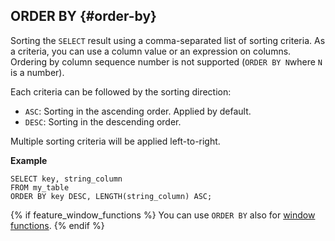 ## ORDER BY {#order-by}

Sorting the `SELECT` result using a comma-separated list of sorting criteria. As a criteria, you can use a column value or an expression on columns. Ordering by column sequence number is not supported (`ORDER BY N`where `N` is a number).

Each criteria can be followed by the sorting direction:
- `ASC`: Sorting in the ascending order. Applied by default.
- `DESC`: Sorting in the descending order.

Multiple sorting criteria will be applied left-to-right.

**Example**

``` yql
SELECT key, string_column
FROM my_table
ORDER BY key DESC, LENGTH(string_column) ASC;
```
{% if feature_window_functions %}
You can use `ORDER BY` also for [window functions](../../window.md).
{% endif %}

